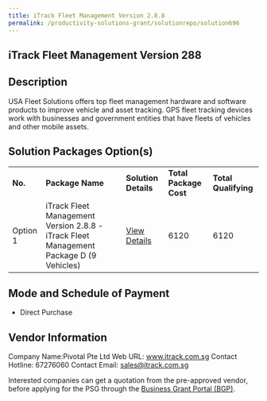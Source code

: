 ```yaml
---
title: iTrack Fleet Management Version 2.8.8
permalink: /productivity-solutions-grant/solutionrepo/solution696
---
```


## iTrack Fleet Management Version 288

## Description

USA Fleet Solutions offers top fleet management hardware and software products to improve vehicle and asset tracking. GPS fleet tracking devices work with businesses and government entities that have fleets of vehicles and other mobile assets.

## Solution Packages Option(s)

<table>
<tr>
<td><b>No.</b></td>
<td><b>Package Name</b></td>
<td><b>Solution Details</b></td>
<td><b>Total Package Cost</b></td>
<td><b>Total Qualifying</b></td>
</tr>
<tr>
<td>Option 1</td>
<td>iTrack Fleet Management Version 2.8.8 -iTrack Fleet Management Package D (9 Vehicles)</td>
<td><a href='https://www.gobusiness.gov.sg/images/psg/Desensitised_PIVOTAL_20200188_Annex_3_Part_4.pdf'>View Details</a></td>
<td>6120</td>
<td>6120</td>
</tr>
</table>

## Mode and Schedule of Payment

 - Direct Purchase

## Vendor Information

 Company Name:Pivotal Pte Ltd 
Web URL: www.itrack.com.sg 
Contact Hotline: 67276060 
Contact Email: sales@itrack.com.sg 


Interested companies can get a quotation from the pre-approved vendor, before applying for the PSG through the <a href='https://www.businessgrants.gov.sg/'>Business Grant Portal (BGP)</a>.

<script src="/jquery/resize-tables.js"></script>
